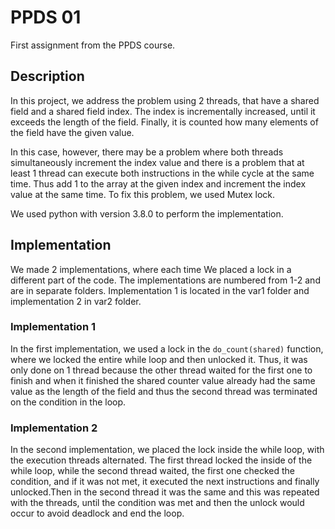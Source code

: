 # PPDS 01

First assignment from the PPDS course.


## Description

In this project, we address the problem using 2 threads, 
that have a shared field and a shared field index. The index is incrementally increased, 
until it exceeds the length of the field. Finally, it is counted how many elements of the field have the given value.

In this case, however, there may be a problem where both threads simultaneously increment
the index value and there is a problem that at least 1 thread can execute both instructions in the while
cycle at the same time. Thus add 1 to the array at the given index and increment the index value at the same time.
To fix this problem, we used Mutex lock. 

We used python with version 3.8.0 to perform the implementation.


## Implementation

We made 2 implementations, where each time We placed a lock in a different part of the code. 
The implementations are numbered from 1-2 and are in separate folders. 
Implementation 1 is located in the var1 folder and implementation 2 in var2 folder.


### Implementation 1

In the first implementation, we used a lock in the ``do_count(shared)`` function, 
where we locked the entire while loop and then unlocked it. Thus, it was only done on 1 thread because the other thread waited for the first one to finish and when it finished
the shared counter value already had the same value as the length of the field and thus the second thread
was terminated on the condition in the loop.


### Implementation 2

In the second implementation, we placed the lock inside the while loop, with the execution
threads alternated. The first thread locked the inside of the while loop, while the second thread 
waited, the first one checked the condition, and if it was not met, it executed the next instructions and 
finally unlocked.Then in the second thread it was the same and this was repeated with the threads, 
until the condition was met and then the unlock would occur to avoid deadlock and end the loop.




